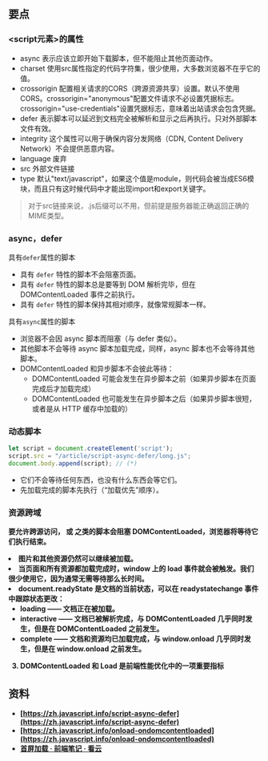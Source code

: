 ## 要点
### <script元素>的属性 

- async 表示应该立即开始下载脚本，但不能阻止其他页面动作。
- charset 使用src属性指定的代码字符集，很少使用，大多数浏览器不在乎它的值。
- crossorigin 配置相关请求的CORS（跨源资源共享）设置。默认不使用CORS。crossorigin="anonymous"配置文件请求不必设置凭据标志。crossorigin="use-credentials"设置凭据标志，意味着出站请求会包含凭据。
- defer 表示脚本可以延迟到文档完全被解析和显示之后再执行。只对外部脚本文件有效。
- integrity 这个属性可以用于确保内容分发网络（CDN, Content Delivery Network）不会提供恶意内容。
- language 废弃
- src 外部文件链接
- type 默认"text/javascript"，如果这个值是module，则代码会被当成ES6模块，而且只有这时候代码中才能出现import和export关键字。
> 对于src链接来说，.js后缀可以不用，但前提是服务器能正确返回正确的MIME类型。

### async，defer
具有`defer`属性的脚本

- 具有 `defer` 特性的脚本不会阻塞页面。
- 具有 `defer` 特性的脚本总是要等到 DOM 解析完毕，但在 DOMContentLoaded 事件之前执行。
- 具有 `defer` 特性的脚本保持其相对顺序，就像常规脚本一样。

具有`async`属性的脚本

- 浏览器不会因 async 脚本而阻塞（与 defer 类似）。
- 其他脚本不会等待 async 脚本加载完成，同样，async 脚本也不会等待其他脚本。
- DOMContentLoaded 和异步脚本不会彼此等待：
   - DOMContentLoaded 可能会发生在异步脚本之前（如果异步脚本在页面完成后才加载完成）
   - DOMContentLoaded 也可能发生在异步脚本之后（如果异步脚本很短，或者是从 HTTP 缓存中加载的）
### 动态脚本
```javascript
let script = document.createElement('script');
script.src = "/article/script-async-defer/long.js";
document.body.append(script); // (*)
```

- 它们不会等待任何东西，也没有什么东西会等它们。
- 先加载完成的脚本先执行（“加载优先”顺序）。
### 资源跨域
**要允许跨源访问，<script> 标签需要具有 crossorigin 特性（attribute），并且远程服务器必须提供特殊的 header。**
这里有三个级别的跨源访问：

1. **无 crossorigin 特性** —— 禁止访问。
2. **crossorigin="anonymous"** —— 如果服务器的响应带有包含 * 或我们的源（origin）的 header Access-Control-Allow-Origin，则允许访问。浏览器不会将授权信息和 cookie 发送到远程服务器。
3. **crossorigin="use-credentials"** —— 如果服务器发送回带有我们的源的 header Access-Control-Allow-Origin 和 Access-Control-Allow-Credentials: true，则允许访问。浏览器会将授权信息和 cookie 发送到远程服务器。
### load和error
图片 <img>，外部样式，脚本和其他资源都提供了 load 和 error 事件以跟踪它们的加载：

- load 在成功加载时被触发。
- error 在加载失败时被触发。

唯一的例外是 <iframe>：出于历史原因，不管加载成功还是失败，即使页面没有被找到，它都会触发 load 事件。
readystatechange 事件也适用于资源，但很少被使用，因为 load/error 事件更简单。
### 页面生命周期
HTML页面的生命周期包含三个事件：

- DOMContentLoaded —— 浏览器已完全加载 HTML，并构建了 DOM 树，但像 <img> 和样式表之类的外部资源可能尚未加载完成。此时理程序可以查找 DOM 节点，并初始化接口。
- load —— 浏览器不仅加载完成了 HTML，还加载完成了所有外部资源：图片，样式等。
- beforeunload/unload —— 当用户正在离开页面时。
> 注意：**event.preventDefault() 在 beforeunload 处理程序中不起作用**

以下代码起不到离开时拦截的作用
```javascript
window.addEventListener("beforeunload", (event) => {
  // 不起作用，所以这个事件处理程序没做任何事儿
  event.preventDefault();
});
```
将event.returnValue设置为字符串，就可以实现我们的预期
```javascript
window.addEventListener("beforeunload", (event) => {
  // 起作用，与在 window.onbeforeunload 中 return 值的效果是一样的
  event.returnValue = "有未保存的值。确认要离开吗？";
});
```
### readyState
document.readyState 属性可以为我们提供当前加载状态的信息。
它有 3 个可能值：

- loading —— 文档正在被加载。
- interactive —— 文档被全部读取。
- complete —— 文档被全部读取，并且所有资源（例如图片等）都已加载完成。
```html
<script>
  log('initial readyState:' + document.readyState);

  document.addEventListener('readystatechange', () => log('readyState:' + document.readyState));
  document.addEventListener('DOMContentLoaded', () => log('DOMContentLoaded'));

  window.onload = () => log('window onload');
</script>

<iframe src="iframe.html" onload="log('iframe onload')"></iframe>

<img src="http://en.js.cx/clipart/train.gif" id="img">
<script>
  img.onload = () => log('img onload');
</script>
```
典型输出：

1. [1] initial readyState:loading
2. [2] readyState:interactive
3. [2] DOMContentLoaded
4. [3] iframe onload
5. [4] img onload
6. [4] readyState:complete
7. [4] window onload

方括号中的数字表示发生这种情况的大致时间。标有相同数字的事件几乎是同时发生的（± 几毫秒）。

- 在 DOMContentLoaded 之前，document.readyState 会立即变成 interactive。它们俩的意义实际上是相同的。
- 当所有资源（iframe 和 img）都加载完成后，document.readyState 变成 complete。这里我们可以发现，它与 img.onload（img 是最后一个资源）和 window.onload 几乎同时发生。转换到 complete 状态的意义与 window.onload 相同。区别在于 window.onload 始终在所有其他 load 处理程序之后运行。
### load事件
load事件会在页面、脚本或者图片加载完成后触发。其中，支持onload事件的标签有body、frame、frameset、iframe、img、link、script。
两种方式：
```html
<!-- 使用onload属性 -->
<body onload="bodyLoad()">
  <script>
    function bodyLoad() {
      console.log('文档加载完成，执行onload方法');
    }
  </script>
</body>

<!-- 使用windw.onload  -->
<script>
  window.onload = function () {
    console.log('文档加载完成，执行onload方法');
  };
</script>
```
需要注意的是，在load事件的两种实现方式中，第一种方式的优先级会高于第二种方式，如果同时采用两种方式，则只有第一种方式会生效。
### ready事件
ready事件不同于load事件，ready事件只需要等待文档结构加载完成就可以执行。
需要注意的是，ready事件并不是原生JavaScript所具有的，而是在jQuery中实现的，ready事件挂载在document对象上。
### 多种文档加载完成时间的顺序

- 使用jQuery的`ready`事件总会比`load`事件先执行，jQuery提供的`ready`事件的两种形式其实是等效的，定义在前面的会先执行。
- `load`事件的执行顺序**取决于方法定义中的位置**，当将script标签写在body标签中时，window.onload会比中jQuery的load()函数先执行。
- 写在body标签中的onload属性优先级会高于window.onload属性。
- window.onload与jQuery的load()函数，是**谁先定义则谁先执行**。

由于load事件执行顺序有很大的不同，因此在使用load事件做页面加载完成处理时需要特别注意。
## 问题
### 为什么JS阻塞页面加载
由于`JavaScript`是可以操作`DOM`的，如果在修改这些元素的同时渲染页面，那么渲染前后的元素可能会不一致，为了防止渲染出现不可预估的结果，浏览器设置`GUI`线程和`JS`引擎线程为互斥的关系。
当`JS`引擎执行时，`GUI`线程会被挂起，`GUI`更新会被保存在一个队列中等到引擎线程空闲时立即被执行。
因此，如果`JS`执行的时间过长，会造成页面渲染不连贯，导致页面渲染加载阻塞。
### CSS是否会造成阻塞
从浏览器渲染流程可以知道，DOM 和CSSOM 通常是并行构建的,所以 **CSS 加载不会阻塞 DOM 的**`**解析**`。
但是，由于Render Tree是依赖于DOM Tree和CSSOM Tree的，也就是必须要等到CSS资源加载完成才能完成Render Tree的构建。所以**CSS加载会阻塞DOM的**`**渲染**`
基于GUI线程和JS引擎线程为互斥的关系，CSS会在JS加载执行前就执行完毕，所以**CSS会阻塞JS的执行**
### DOMContentLoaded和Load的区别

- 当 `DOMContentLoaded` 事件触发时,仅当 `DOM` 解析完成后,不包括样式表,图片。基于 **CSS 加载会阻塞 Dom 的渲染和后面 JS 的执行,JS 会阻塞 Dom 解析**这两个结论，可以总结出：当文档中没有脚本时,浏览器解析完文档便能触发 `DOMContentLoaded` 事件。如果文档中包含脚本,则脚本会阻塞文档的解析,而脚本需要等 `CSSOM` 构建完成才能执行。在任何情况下,**DOMContentLoaded 的触发不需要等待图片等其他资源加载完成**
- 当`Load`时间触发时，表示页面上所有的`DOM`、`CSS`、图片、脚本等资源已经加载完毕
- 通常情况下`Load`晚于`DOMContentLoaded`
## 总结
### async和defer对比
共同点：
加载这样的脚本都不会阻塞页面的渲染。
不同点：

|  | 顺序 | DOMContentLoaded |
| --- | --- | --- |
| async | **加载优先顺序**。脚本在文档中的顺序不重要 —— 先加载完成的先执行 | 不相关。可能在文档加载完成前加载并执行完毕。如果脚本很小或者来自于缓存，同时文档足够长，就会发生这种情况。 |
| defer | **文档顺序**（它们在文档中的顺序） | 在文档加载和解析完成之后（如果需要，则会等待），即在 DOMContentLoaded 之前执行。 |

在实际开发中，`defer` 用于需要整个 DOM 的脚本，和/或脚本的相对执行顺序很重要的时候。`async` 用于独立脚本，例如计数器或广告，这些脚本的相对执行顺序无关紧要。
### 页面生命周期事件

- 当 DOM 准备就绪时，document 上的 DOMContentLoaded 事件就会被触发。在这个阶段，我们可以将 JavaScript 应用于元素。
   - 诸如 <script>...</script> 或 <script src="..."></script> 之类的脚本会阻塞 DOMContentLoaded，浏览器将等待它们执行结束。
   - 图片和其他资源仍然可以继续被加载。
- 当页面和所有资源都加载完成时，window 上的 load 事件就会被触发。我们很少使用它，因为通常无需等待那么长时间。
- document.readyState 是文档的当前状态，可以在 readystatechange 事件中跟踪状态更改：
   - loading —— 文档正在被加载。
   - interactive —— 文档已被解析完成，与 DOMContentLoaded 几乎同时发生，但是在 DOMContentLoaded 之前发生。
   - complete —— 文档和资源均已加载完成，与 window.onload 几乎同时发生，但是在 window.onload 之前发生。
3. DOMContentLoaded 和 Load 是前端性能优化中的一项重要指标

## 资料

- [https://zh.javascript.info/script-async-defer](https://zh.javascript.info/script-async-defer)
- [https://zh.javascript.info/onload-ondomcontentloaded](https://zh.javascript.info/onload-ondomcontentloaded)
- [首屏加载 · 前端笔记 · 看云](https://www.kancloud.cn/surahe/front-end-notebook/576215)
